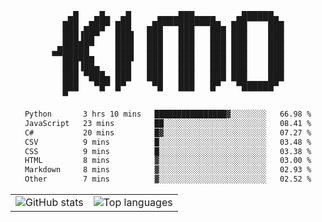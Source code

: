 <div align="center">
<pre>
   ▄█   ▄█▄  ▄█     ▄▄▄▄███▄▄▄▄    ▄██████▄ 
  ███ ▄███▀ ███   ▄██▀▀▀███▀▀▀██▄ ███    ███
  ███▐██▀   ███▌  ███   ███   ███ ███    ███
 ▄█████▀    ███▌  ███   ███   ███ ███    ███
▀▀█████▄    ███▌  ███   ███   ███ ███    ███
  ███▐██▄   ███   ███   ███   ███ ███    ███
  ███ ▀███▄ ███   ███   ███   ███ ███    ███
  ███   ▀█▀ █▀     ▀█   ███   █▀   ▀██████▀ 
  ▀                                         
</pre>
  

<!--START_SECTION:waka-->

```txt
Python       3 hrs 10 mins   ████████████████▓░░░░░░░░   66.98 %
JavaScript   23 mins         ██░░░░░░░░░░░░░░░░░░░░░░░   08.41 %
C#           20 mins         █▓░░░░░░░░░░░░░░░░░░░░░░░   07.27 %
CSV          9 mins          █░░░░░░░░░░░░░░░░░░░░░░░░   03.48 %
CSS          9 mins          █░░░░░░░░░░░░░░░░░░░░░░░░   03.38 %
HTML         8 mins          ▓░░░░░░░░░░░░░░░░░░░░░░░░   03.00 %
Markdown     8 mins          ▓░░░░░░░░░░░░░░░░░░░░░░░░   02.93 %
Other        7 mins          ▓░░░░░░░░░░░░░░░░░░░░░░░░   02.52 %
```

<!--END_SECTION:waka-->

<table align="center">
  <tr>
    <td valign="top">
      <img alt="GitHub stats"
           src="https://github-readme-stats.vercel.app/api?username=kim0chi&show_icons=true&hide_title=true&rank_icon=percentile&line_height=28&hide_border=true&theme=dark" />
    </td>
    <td valign="top">
      <img alt="Top languages"
           src="https://github-readme-stats.vercel.app/api/top-langs/?username=kim0chi&layout=compact&card_width=420&langs_count=8&hide_border=true&theme=dark" />
    </td>
  </tr>
</table>


